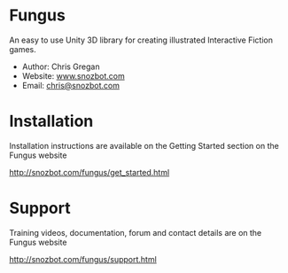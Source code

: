 Fungus
======

An easy to use Unity 3D library for creating illustrated Interactive Fiction games.

- Author: Chris Gregan
- Website: www.snozbot.com
- Email: chris@snozbot.com

Installation
============

Installation instructions are available on the Getting Started section on the Fungus website

http://snozbot.com/fungus/get_started.html

Support
=======

Training videos, documentation, forum and contact details are on the Fungus website

http://snozbot.com/fungus/support.html
